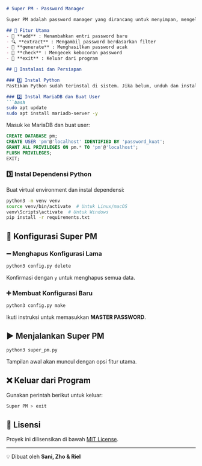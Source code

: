```md
# Super PM - Password Manager

Super PM adalah password manager yang dirancang untuk menyimpan, mengelola, dan melindungi password dengan aman.

## 📌 Fitur Utama
- 🔑 **add** : Menambahkan entri password baru  
- 🔍 **extract** : Mengambil password berdasarkan filter  
- 🔢 **generate** : Menghasilkan password acak  
- 🔎 **check** : Mengecek kebocoran password  
- 🚪 **exit** : Keluar dari program  

## 🚀 Instalasi dan Persiapan

### 1️⃣ Instal Python  
Pastikan Python sudah terinstal di sistem. Jika belum, unduh dan instal dari [Python.org](https://www.python.org/downloads/).  

### 2️⃣ Instal MariaDB dan Buat User
```bash
sudo apt update
sudo apt install mariadb-server -y
```
Masuk ke MariaDB dan buat user:
```sql
CREATE DATABASE pm;
CREATE USER 'pm'@'localhost' IDENTIFIED BY 'password_kuat';
GRANT ALL PRIVILEGES ON pm.* TO 'pm'@'localhost';
FLUSH PRIVILEGES;
EXIT;
```

### 3️⃣ Instal Dependensi Python
Buat virtual environment dan instal dependensi:
```bash
python3 -m venv venv
source venv/bin/activate  # Untuk Linux/macOS
venv\Scripts\activate  # Untuk Windows
pip install -r requirements.txt
```

## 🔧 Konfigurasi Super PM

### ➖ Menghapus Konfigurasi Lama
```bash
python3 config.py delete
```
Konfirmasi dengan `y` untuk menghapus semua data.  

### ➕ Membuat Konfigurasi Baru
```bash
python3 config.py make
```
Ikuti instruksi untuk memasukkan **MASTER PASSWORD**.

## ▶️ Menjalankan Super PM
```bash
python3 super_pm.py
```
Tampilan awal akan muncul dengan opsi fitur utama.

## ❌ Keluar dari Program
Gunakan perintah berikut untuk keluar:  
```bash
Super PM > exit
```

## 📜 Lisensi
Proyek ini dilisensikan di bawah [MIT License](LICENSE).  

---
💡 Dibuat oleh **Sani, Zho & Riel**  
```
